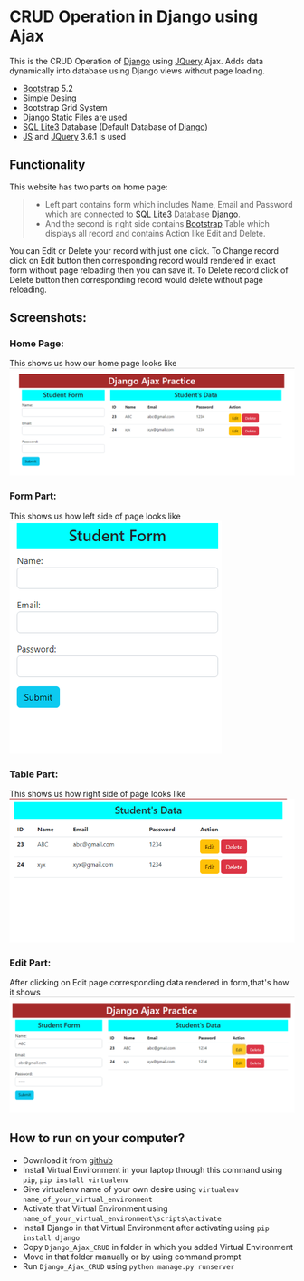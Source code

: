 # CRUD Operation in Django using Ajax

This is the CRUD Operation of [Django](https://www.djangoproject.com/) using [JQuery](https://jquery.com/) Ajax. Adds data dynamically into database using Django views without page loading.


* [Bootstrap](https://getbootstrap.com/docs/5.2/) 5.2
* Simple Desing 
* Bootstrap Grid System
* Django Static Files are used 
* [SQL Lite3](https://www.sqlite.org/index.html) Database (Default Database of [Django](https://www.djangoproject.com/))
* [JS](https://cdnjs.com/) and [JQuery](https://jquery.com/) 3.6.1 is used

## Functionality 

This website has two parts on home page:
> * Left part contains form which includes Name, Email and Password which are connected to [SQL Lite3](https://www.sqlite.org/index.html) Database [Django](https://www.djangoproject.com/).
> * And the second is right side contains [Bootstrap](https://getbootstrap.com/docs/5.2/) Table which displays all record and contains Action like Edit and Delete.

You can Edit or Delete your record with just one click.
To Change record click on Edit button then corresponding record would rendered in exact form without page reloading then you can save it.
To Delete record click of Delete button then corresponding record would delete without page reloading.

## Screenshots:

### Home Page:
This shows us how our home page looks like
![image](images/main.png)

### Form Part:
This shows us how left side of page looks like
![image](images/form.png)

### Table Part:
This shows us how right side of page looks like
![image](images/table.png)

### Edit Part:
After clicking on Edit page corresponding data rendered in form,that's how it shows
![image](images/edit.png)

## How to run on your computer?

* Download it from [github](https://github.com/)
* Install Virtual Environment in your laptop through this command using `pip`,
    `pip install virtualenv`
* Give virtualenv name of your own desire using 
    `virtualenv name_of_your_virtual_environment`
* Activate that Virtual Environment using `name_of_your_virtual_environment\scripts\activate`
* Install Django in that Virtual Environment after activating using `pip install django` 
* Copy `Django_Ajax_CRUD` in folder in which you added Virtual Environment
* Move in that folder manually or by using command prompt
* Run `Django_Ajax_CRUD` using `python manage.py runserver`
